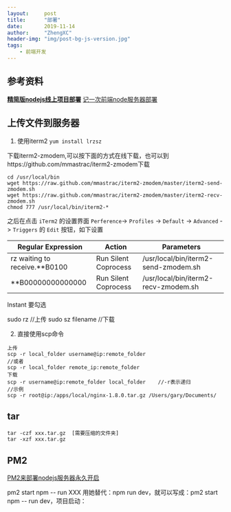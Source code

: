 ```yaml
---
layout:     post
title:      "部署"
date:       2019-11-14
author:     "ZhengXC"
header-img: "img/post-bg-js-version.jpg"
tags:
    - 前端开发
---
```



## 参考资料
[**精简版nodejs线上项目部署**](https://www.jianshu.com/p/4de4bcb91f9b)
[记一次前端node服务器部署](https://www.jianshu.com/p/711494d4f5e2)

## 上传文件到服务器
1. 使用iterm2
`yum install lrzsz`

下载iterm2-zmodem,可以按下面的方式在线下载，也可以到https://github.com/mmastrac/iterm2-zmodem下载
```
cd /usr/local/bin
wget https://raw.github.com/mmastrac/iterm2-zmodem/master/iterm2-send-zmodem.sh
wget https://raw.github.com/mmastrac/iterm2-zmodem/master/iterm2-recv-zmodem.sh
chmod 777 /usr/local/bin/iterm2-*
```
之后在点击 `iTerm2` 的设置界面 `Perference`-> `Profiles` -> `Default` -> `Advanced` -> `Triggers` 的 `Edit` 按钮，如下设置

|Regular Expression              |  Action              |  Parameters|
|------                          |------                |------      |
|rz waiting to receive.\*\*B0100 | Run Silent Coprocess | /usr/local/bin/iterm2-send-zmodem.sh|
|\*\*B00000000000000             | Run Silent Coprocess | /usr/local/bin/iterm2-recv-zmodem.sh|
Instant 要勾选

sudo rz   //上传
sudo sz filename   //下载






2. 直接使用scp命令
```
上传
scp -r local_folder username@ip:remote_folder
//或者
scp -r local_folder remote_ip:remote_folder
下载
scp -r username@ip:remote_folder local_folder    //-r表示递归
//示例
scp -r root@ip:/apps/local/nginx-1.8.0.tar.gz /Users/gary/Documents/
```

## tar
```
tar -czf xxx.tar.gz  [需要压缩的文件夹]
tar -xzf xxx.tar.gz
```


## PM2
[PM2来部署nodejs服务器永久开启](https://www.cnblogs.com/lxg0/p/7771229.html)

pm2 start npm -- run XXX
用她替代：npm run dev，就可以写成：pm2 start npm -- run dev，项目启动：






 











